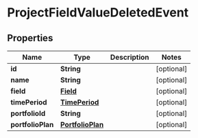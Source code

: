 
# ProjectFieldValueDeletedEvent

## Properties
Name | Type | Description | Notes
------------ | ------------- | ------------- | -------------
**id** | **String** |  |  [optional]
**name** | **String** |  |  [optional]
**field** | [**Field**](Field.md) |  |  [optional]
**timePeriod** | [**TimePeriod**](TimePeriod.md) |  |  [optional]
**portfolioId** | **String** |  |  [optional]
**portfolioPlan** | [**PortfolioPlan**](PortfolioPlan.md) |  |  [optional]



